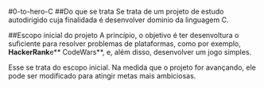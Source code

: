 #0-to-hero-C
##Do que se trata
Se trata de um projeto de estudo autodirigido cuja finalidada é desenvolver dominio da linguagem C.

##Escopo inicial do projeto
A princípio, o objetivo é ter desenvoltura o suficiente para resolver problemas de plataformas, como por exemplo, **HackerRank**e** CodeWars**, e, além disso, desenvolver um jogo simples.

Esse se trata do escopo inicial. Na medida que o projeto for avançando, ele pode ser modificado para atingir metas mais ambiciosas.


